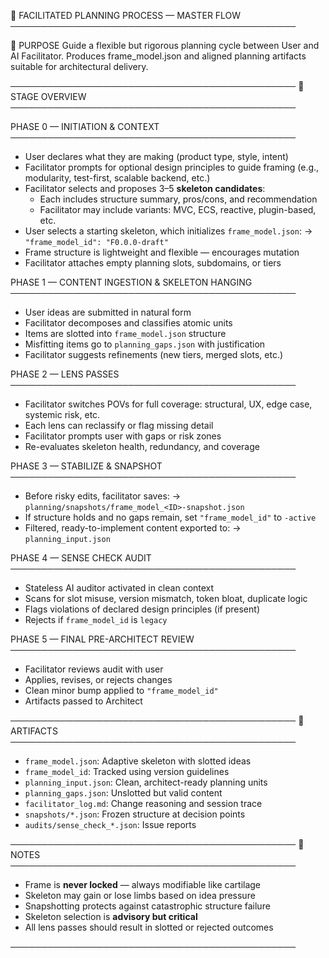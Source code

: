 📘 FACILITATED PLANNING PROCESS — MASTER FLOW
──────────────────────────────────────────────

🎯 PURPOSE
Guide a flexible but rigorous planning cycle between User and AI Facilitator. Produces frame_model.json and aligned planning artifacts suitable for architectural delivery.

──────────────────────────────────────────────
🧭 STAGE OVERVIEW
──────────────────────────────────────────────

PHASE 0 — INITIATION & CONTEXT
──────────────────────────────────────────────
- User declares what they are making (product type, style, intent)
- Facilitator prompts for optional design principles to guide framing (e.g., modularity, test-first, scalable backend, etc.)
- Facilitator selects and proposes 3–5 **skeleton candidates**:
    - Each includes structure summary, pros/cons, and recommendation
    - Facilitator may include variants: MVC, ECS, reactive, plugin-based, etc.
- User selects a starting skeleton, which initializes `frame_model.json`:
    → `"frame_model_id": "F0.0.0-draft"`
- Frame structure is lightweight and flexible — encourages mutation
- Facilitator attaches empty planning slots, subdomains, or tiers

PHASE 1 — CONTENT INGESTION & SKELETON HANGING
──────────────────────────────────────────────
- User ideas are submitted in natural form
- Facilitator decomposes and classifies atomic units
- Items are slotted into `frame_model.json` structure
- Misfitting items go to `planning_gaps.json` with justification
- Facilitator suggests refinements (new tiers, merged slots, etc.)

PHASE 2 — LENS PASSES
──────────────────────────────────────────────
- Facilitator switches POVs for full coverage: structural, UX, edge case, systemic risk, etc.
- Each lens can reclassify or flag missing detail
- Facilitator prompts user with gaps or risk zones
- Re-evaluates skeleton health, redundancy, and coverage

PHASE 3 — STABILIZE & SNAPSHOT
──────────────────────────────────────────────
- Before risky edits, facilitator saves:
  → `planning/snapshots/frame_model_<ID>-snapshot.json`
- If structure holds and no gaps remain, set `"frame_model_id"` to `-active`
- Filtered, ready-to-implement content exported to:
  → `planning_input.json`

PHASE 4 — SENSE CHECK AUDIT
──────────────────────────────────────────────
- Stateless AI auditor activated in clean context
- Scans for slot misuse, version mismatch, token bloat, duplicate logic
- Flags violations of declared design principles (if present)
- Rejects if `frame_model_id` is `legacy`

PHASE 5 — FINAL PRE-ARCHITECT REVIEW
──────────────────────────────────────────────
- Facilitator reviews audit with user
- Applies, revises, or rejects changes
- Clean minor bump applied to `"frame_model_id"`
- Artifacts passed to Architect

──────────────────────────────────────────────
🧷 ARTIFACTS
──────────────────────────────────────────────

- `frame_model.json`: Adaptive skeleton with slotted ideas
- `frame_model_id`: Tracked using version guidelines
- `planning_input.json`: Clean, architect-ready planning units
- `planning_gaps.json`: Unslotted but valid content
- `facilitator_log.md`: Change reasoning and session trace
- `snapshots/*.json`: Frozen structure at decision points
- `audits/sense_check_*.json`: Issue reports

──────────────────────────────────────────────
📌 NOTES
──────────────────────────────────────────────

- Frame is **never locked** — always modifiable like cartilage
- Skeleton may gain or lose limbs based on idea pressure
- Snapshotting protects against catastrophic structure failure
- Skeleton selection is **advisory but critical**
- All lens passes should result in slotted or rejected outcomes

──────────────────────────────────────────────
